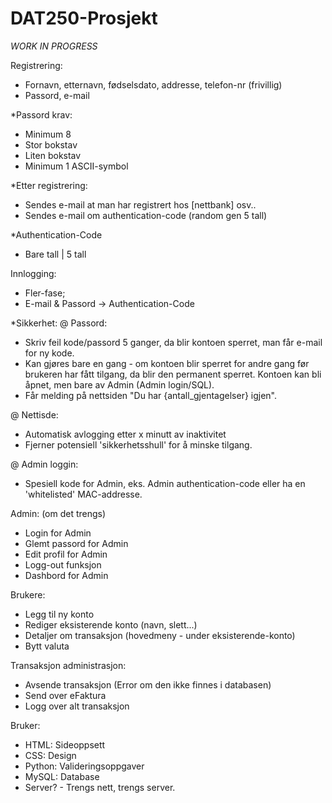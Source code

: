 # DAT250-Prosjekt

*WORK IN PROGRESS*

Registrering:
- Fornavn, etternavn, fødselsdato, addresse, telefon-nr (frivillig)
- Passord, e-mail

*Passord krav:
- Minimum 8 
- Stor bokstav
- Liten bokstav
- Minimum 1 ASCII-symbol

*Etter registrering:
- Sendes e-mail at man har registrert hos [nettbank] osv..
- Sendes e-mail om authentication-code (random gen 5 tall)

*Authentication-Code
- Bare tall | 5 tall

Innlogging:
- Fler-fase;
- E-mail & Passord -> Authentication-Code

*Sikkerhet:
@ Passord:
- Skriv feil kode/passord 5 ganger, da blir kontoen sperret, man får e-mail for ny kode.
- Kan gjøres bare en gang - om kontoen blir sperret for andre gang før brukeren har fått tilgang, 
	da blir den permanent sperret. Kontoen kan bli åpnet, men bare av Admin (Admin login/SQL).
- Får melding på nettsiden "Du har {antall_gjentagelser} igjen".

@ Nettisde:
- Automatisk avlogging etter x minutt av inaktivitet
- Fjerner potensiell 'sikkerhetsshull' for å minske tilgang.

@ Admin loggin:
- Spesiell kode for Admin, eks. Admin authentication-code eller ha en 'whitelisted' MAC-addresse.

Admin: (om det trengs)
- Login for Admin
- Glemt passord for Admin
- Edit profil for Admin
- Logg-out funksjon
- Dashbord for Admin

Brukere:
- Legg til ny konto
- Rediger eksisterende konto (navn, slett...)
- Detaljer om transaksjon (hovedmeny - under eksisterende-konto)
- Bytt valuta 

Transaksjon administrasjon:
- Avsende transaksjon (Error om den ikke finnes i databasen)
- Send over eFaktura
- Logg over alt transaksjon

Bruker:
- HTML: Sideoppsett
- CSS: Design
- Python: Valideringsoppgaver
- MySQL: Database
- Server? - Trengs nett, trengs server.
